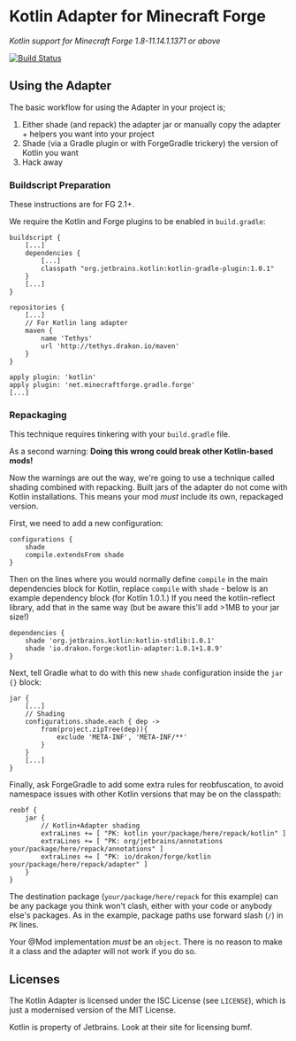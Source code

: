 # Kotlin Adapter for Minecraft Forge
_Kotlin support for Minecraft Forge 1.8-11.14.1.1371 or above_

[![Build Status](https://drone.io/github.com/Emberwalker/Forgelin/status.png)](https://drone.io/github.com/Emberwalker/Forgelin/latest)

## Using the Adapter
The basic workflow for using the Adapter in your project is;
1. Either shade (and repack) the adapter jar or manually copy the adapter + helpers you want into your project
2. Shade (via a Gradle plugin or with ForgeGradle trickery) the version of Kotlin you want
3. Hack away

### Buildscript Preparation
These instructions are for FG 2.1+.

We require the Kotlin and Forge plugins to be enabled in `build.gradle`:
```
buildscript {
	[...]
	dependencies {
		[...]
		classpath "org.jetbrains.kotlin:kotlin-gradle-plugin:1.0.1"
	}
	[...]
}

repositories {
	[...]
	// For Kotlin lang adapter
	maven {
		name 'Tethys'
		url 'http://tethys.drakon.io/maven'
	}
}

apply plugin: 'kotlin'
apply plugin: 'net.minecraftforge.gradle.forge'
[...]
```

### Repackaging
This technique requires tinkering with your `build.gradle` file.

As a second warning: **Doing this wrong could break other Kotlin-based mods!**

Now the warnings are out the way, we're going to use a technique called shading combined with repacking. Built jars of
the adapter do not come with Kotlin installations. This means your mod *must* include its own, repackaged version.

First, we need to add a new configuration:
```
configurations {
    shade
    compile.extendsFrom shade
}
```

Then on the lines where you would normally define `compile` in the main dependencies block for Kotlin, replace `compile`
with `shade` - below is an example dependency block (for Kotlin 1.0.1.) If you need the kotlin-reflect library,
add that in the same way (but be aware this'll add >1MB to your jar size!)
```
dependencies {
	shade 'org.jetbrains.kotlin:kotlin-stdlib:1.0.1'
	shade 'io.drakon.forge:kotlin-adapter:1.0.1+1.8.9'
}
```

Next, tell Gradle what to do with this new `shade` configuration inside the `jar {}` block:
```
jar {
	[...]
	// Shading
    configurations.shade.each { dep ->
        from(project.zipTree(dep)){
            exclude 'META-INF', 'META-INF/**'
        }
    }
	[...]
}
```

Finally, ask ForgeGradle to add some extra rules for reobfuscation, to avoid namespace issues with other Kotlin versions
that may be on the classpath:
```
reobf {
    jar {
	    // Kotlin+Adapter shading
	    extraLines += [ "PK: kotlin your/package/here/repack/kotlin" ]
	    extraLines += [ "PK: org/jetbrains/annotations your/package/here/repack/annotations" ]
	    extraLines += [ "PK: io/drakon/forge/kotlin your/package/here/repack/adapter" ]
	}
}
```
The destination package (`your/package/here/repack` for this example) can be any package you think won't clash, either
with your code or anybody else's packages. As in the example, package paths use forward slash (`/`) in `PK` lines.

Your @Mod implementation *must* be an `object`. There is no reason to make it a class and the adapter will not work if
you do so.

## Licenses
The Kotlin Adapter is licensed under the ISC License (see `LICENSE`), which is just a modernised version of the MIT
License.

Kotlin is property of Jetbrains. Look at their site for licensing bumf.
